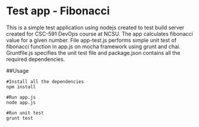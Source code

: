 # Test app - Fibonacci 
This is a simple test application using nodejs created to test build server created for CSC-591 DevOps course at NCSU.
The app calculates fibonacci value for a given number. 
File app-test.js performs simple unit test of fibonacci function in app.js on mocha framework using grunt and chai.
Gruntfile.js specifies the unit test file and package.json contains all the required dependencies.  

##Usage  
```
#Install all the dependencies
npm install

#Run app.js
node app.js

#Run unit test
grunt test
```
